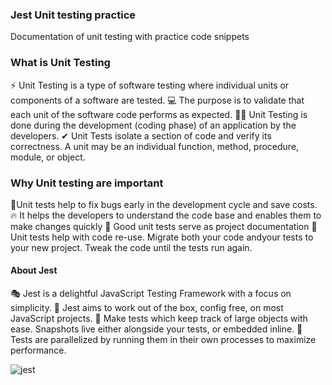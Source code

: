  
 ### Jest Unit testing practice

 Documentation of unit testing with practice code snippets

 ### What is Unit Testing 

⚡ Unit Testing is a type of software testing where individual units or components of a software are tested. 
💻 The purpose is to validate that each unit of the software code performs as expected. 
👨‍💻 Unit Testing is done during the development (coding phase) of an application by the developers. 
✔ Unit Tests isolate a section of code and verify its correctness. A unit may be an individual function, method, procedure, module, or object.

### Why Unit testing are important

🐞Unit tests help to fix bugs early in the development cycle and save costs.
🔥 It helps the developers to understand the code base and enables them to make changes quickly
📘 Good unit tests serve as project documentation
🎫 Unit tests help with code re-use. Migrate both your code andyour tests to your new project. Tweak the code until the tests run again.

#### About Jest 

🎭 Jest is a delightful JavaScript Testing Framework with a focus on simplicity.
🎇 Jest aims to work out of the box, config free, on most JavaScript projects.
🎉 Make tests which keep track of large objects with ease. Snapshots live either alongside your tests, or embedded inline.
🎲 Tests are parallelized by running them in their own processes to maximize performance.

![jest](https://user-images.githubusercontent.com/6918020/99092144-ca3b5280-25f6-11eb-9da3-0187e52611a0.png)
